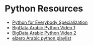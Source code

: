 # Python Resources

- [Python for Everybody Specialization](https://www.coursera.org/specializations/python)
- [BigData Arabic Python Video 1](https://www.youtube.com/watch?v=XKQaCF_Om8o)
- [BigData Arabic Python Video 2](https://www.youtube.com/watch?v=mlbe7Vxr7yA&t=24876s)
- [elzero Arabic python playlist](https://www.youtube.com/watch?v=mvZHDpCHphk&list=PLDoPjvoNmBAyE_gei5d18qkfIe-Z8mocs)

